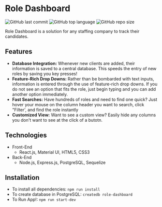 # Role Dashboard
![GitHub last commit](https://img.shields.io/github/last-commit/zoranbajic/role-dashboard?logo=GitHub)
![GitHub top language](https://img.shields.io/github/languages/top/zoranbajic/role-dashboard?logo=GitHub)
![GitHub repo size](https://img.shields.io/github/repo-size/zoranbajic/role-dashboard?logo=GitHub)

Role Dashboard is a solution for any staffing company to track their candidates.

## Features

* **Database Integration:** Whenever new clients are added, their information is saved to a central database. This speeds the entry of new roles by saving you key presses!
* **Feature-Rich Drop Downs:** Rather than be bombarded with text inputs, information is entered through the use of feature-rich drop downs. If you do not see an option that fits the role, just begin typing and you can add another option immediately.
* **Fast Searches:** Have hundreds of roles and need to find one quick? Just hover your mouse on the column header you want to search, click "Filter', and find the role instantly
* **Customized View:** Want to see a custom view? Easily hide any columns you don't want to see at the click of a butotn.

## Technologies

* Front-End
  * React.js, Material UI, HTML5, CSS3
* Back-End
  * Node.js, Express.js, PostgreSQL, Sequelize

## Installation

* To install all dependencies: `npm run install`
* To create database in PostgreSQL: `createdb role-dashboard`
* To Run App!: `npm run start-dev`
